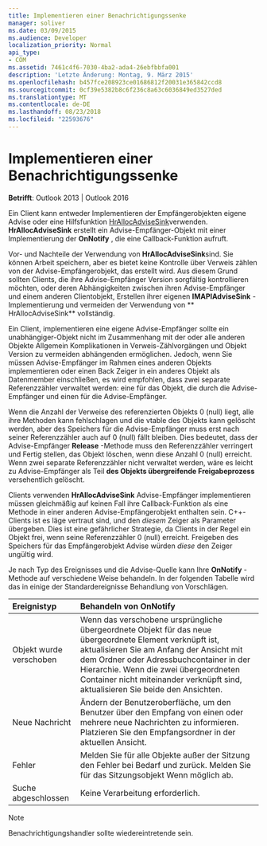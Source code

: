 ```yaml
---
title: Implementieren einer Benachrichtigungssenke
manager: soliver
ms.date: 03/09/2015
ms.audience: Developer
localization_priority: Normal
api_type:
- COM
ms.assetid: 7461c4f6-7030-4ba2-ada4-26ebfbbfa001
description: 'Letzte Änderung: Montag, 9. März 2015'
ms.openlocfilehash: b457fce208923ce01686812f20031e365842ccd8
ms.sourcegitcommit: 0cf39e5382b8c6f236c8a63c6036849ed3527ded
ms.translationtype: MT
ms.contentlocale: de-DE
ms.lasthandoff: 08/23/2018
ms.locfileid: "22593676"
---
```

# <a name="implementing-an-advise-sink-object"></a>Implementieren einer Benachrichtigungssenke

  
  
**Betrifft**: Outlook 2013 | Outlook 2016 
  
Ein Client kann entweder Implementieren der Empfängerobjekten eigene Advise oder eine Hilfsfunktion [HrAllocAdviseSink](hrallocadvisesink.md)verwenden. **HrAllocAdviseSink** erstellt ein Advise-Empfänger-Objekt mit einer Implementierung der **OnNotify** , die eine Callback-Funktion aufruft. 
  
Vor- und Nachteile der Verwendung von **HrAllocAdviseSink**sind. Sie können Arbeit speichern, aber es bietet keine Kontrolle über Verweis zählen von der Advise-Empfängerobjekt, das erstellt wird. Aus diesem Grund sollten Clients, die ihre Advise-Empfänger Version sorgfältig kontrollieren möchten, oder deren Abhängigkeiten zwischen ihren Advise-Empfänger und einem anderen Clientobjekt, Erstellen ihrer eigenen **IMAPIAdviseSink** -Implementierung und vermeiden der Verwendung von ** HrAllocAdviseSink** vollständig. 
  
Ein Client, implementieren eine eigene Advise-Empfänger sollte ein unabhängiger-Objekt nicht im Zusammenhang mit der oder alle anderen Objekte Allgemein Komplikationen in Verweis-Zählvorgängen und Objekt Version zu vermeiden abhängenden ermöglichen. Jedoch, wenn Sie müssen Advise-Empfänger im Rahmen eines anderen Objekts implementieren oder einen Back Zeiger in ein anderes Objekt als Datenmember einschließen, es wird empfohlen, dass zwei separate Referenzzähler verwaltet werden: eine für das Objekt, die durch die Advise-Empfänger und einen für die Advise-Empfänger. 
  
Wenn die Anzahl der Verweise des referenzierten Objekts 0 (null) liegt, alle ihre Methoden kann fehlschlagen und die vtable des Objekts kann gelöscht werden, aber des Speichers für die Advise-Empfänger muss erst nach seiner Referenzzähler auch auf 0 (null) fällt bleiben. Dies bedeutet, dass der Advise-Empfänger **Release** -Methode muss den Referenzzähler verringert und Fertig stellen, das Objekt löschen, wenn diese Anzahl 0 (null) erreicht. Wenn zwei separate Referenzzähler nicht verwaltet werden, wäre es leicht zu Advise-Empfänger als Teil **des Objekts übergreifende Freigabeprozess** versehentlich gelöscht. 
  
Clients verwenden **HrAllocAdviseSink** Advise-Empfänger implementieren müssen gleichmäßig auf keinen Fall ihre Callback-Funktion als eine Methode in einer anderen Advise-Empfängerobjekt enthalten sein. C++-Clients ist es läge vertraut sind, und den _diesem_ Zeiger als Parameter übergeben. Dies ist eine gefährlicher Strategie, da Clients in der Regel ein Objekt frei, wenn seine Referenzzähler 0 (null) erreicht. Freigeben des Speichers für das Empfängerobjekt Advise würden _diese_ den Zeiger ungültig wird. 
  
Je nach Typ des Ereignisses und die Advise-Quelle kann Ihre **OnNotify** -Methode auf verschiedene Weise behandeln. In der folgenden Tabelle wird das in einige der Standardereignisse Behandlung von Vorschlägen. 
  
|**Ereignistyp**|**Behandeln von OnNotify**|
|:-----|:-----|
|Objekt wurde verschoben  <br/> |Wenn das verschobene ursprüngliche übergeordnete Objekt für das neue übergeordnete Element verknüpft ist, aktualisieren Sie am Anfang der Ansicht mit dem Ordner oder Adressbuchcontainer in der Hierarchie. Wenn die zwei übergeordneten Container nicht miteinander verknüpft sind, aktualisieren Sie beide den Ansichten.  <br/> |
|Neue Nachricht  <br/> |Ändern der Benutzeroberfläche, um den Benutzer über den Empfang von einen oder mehrere neue Nachrichten zu informieren. Platzieren Sie den Empfangsordner in der aktuellen Ansicht.  <br/> |
|Fehler  <br/> |Melden Sie für alle Objekte außer der Sitzung den Fehler bei Bedarf und zurück. Melden Sie für das Sitzungsobjekt Wenn möglich ab.  <br/> |
|Suche abgeschlossen  <br/> |Keine Verarbeitung erforderlich.  <br/> |
   
> [!NOTE]
> Benachrichtigungshandler sollte wiedereintretende sein. 
  

